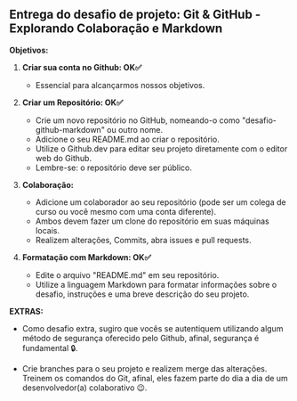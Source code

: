 ## Entrega do desafio de projeto: Git & GitHub - Explorando Colaboração e Markdown

**Objetivos:**

1. **Criar sua conta no Github: OK✅**
   - Essencial para alcançarmos nossos objetivos.

2. **Criar um Repositório: OK✅**
   - Crie um novo repositório no GitHub, nomeando-o como "desafio-github-markdown" ou outro nome.
   - Adicione o seu README.md ao criar o repositório.
   - Utilize o Github.dev para editar seu projeto diretamente com o editor web do Github.
   - Lembre-se: o repositório deve ser público.

3. **Colaboração:**
   - Adicione um colaborador ao seu repositório (pode ser um colega de curso ou você mesmo com uma conta diferente).
   - Ambos devem fazer um clone do repositório em suas máquinas locais.
   - Realizem alterações, Commits, abra issues e pull requests.

4. **Formatação com Markdown: OK✅**
   - Edite o arquivo "README.md" em seu repositório.
   - Utilize a linguagem Markdown para formatar informações sobre o desafio, instruções e uma breve descrição do seu projeto.

**EXTRAS:**
- Como desafio extra, sugiro que vocês se autentiquem utilizando algum método de segurança oferecido pelo Github, afinal, segurança é fundamental 🔒.

- Crie branches para o seu projeto e realizem merge das alterações. Treinem os comandos do Git, afinal, eles fazem parte do dia a dia de um desenvolvedor(a) colaborativo 😉.